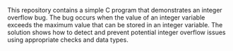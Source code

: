 This repository contains a simple C program that demonstrates an integer overflow bug. The bug occurs when the value of an integer variable exceeds the maximum value that can be stored in an integer variable. The solution shows how to detect and prevent potential integer overflow issues using appropriate checks and data types.